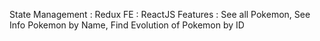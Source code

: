 


State Management : Redux
FE : ReactJS
Features : See all Pokemon, See Info Pokemon by Name, Find Evolution of Pokemon by ID
